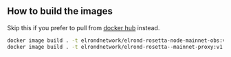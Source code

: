 ## How to build the images

Skip this if you prefer to pull from [docker hub](https://hub.docker.com/u/elrondnetwork) instead.

```bash
docker image build . -t elrondnetwork/elrond-rosetta-node-mainnet-obs:v1.1.0 -f ./elrond-node-obs
docker image build . -t elrondnetwork/elrond-rosetta--mainnet-proxy:v1.1.0 -f ./elrond-proxy
```